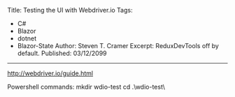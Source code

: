 Title: Testing the UI with Webdriver.io
Tags: 
  - C# 
  - Blazor 
  - dotnet 
  - Blazor-State
Author: Steven T. Cramer
Excerpt: ReduxDevTools off by default. 
Published: 03/12/2099
---

http://webdriver.io/guide.html

Powershell commands:
mkdir wdio-test
cd .\wdio-test\
